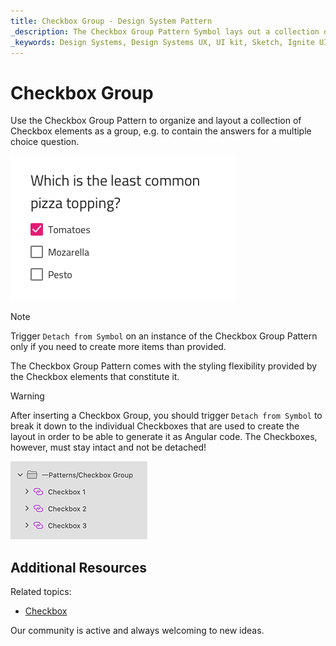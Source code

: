 ```yaml
---
title: Checkbox Group - Design System Pattern
_description: The Checkbox Group Pattern Symbol lays out a collection of Checkbox elements as a group.
_keywords: Design Systems, Design Systems UX, UI kit, Sketch, Ignite UI for Angular, Sketch to Angular, Angular, Angular Design System, Export code from Sketch, Design Kits for Angular, Sketch HTML, Sketch to HTML, Sketch UI kits
---
```


# Checkbox Group

Use the Checkbox Group Pattern to organize and layout a collection of Checkbox elements as a group, e.g. to contain the answers for a multiple choice question.

<img class="responsive-img" src="../images/checkbox-group_demo.png" srcset="../images/checkbox-group_demo@2x.png 2x" />

> [!Note]
> Trigger `Detach from Symbol` on an instance of the Checkbox Group Pattern only if you need to create more items than provided.

The Checkbox Group Pattern comes with the styling flexibility provided by the Checkbox elements that constitute it.

> [!WARNING]
> After inserting a Checkbox Group, you should trigger `Detach from Symbol` to break it down to the individual Checkboxes that are used to create the layout in order to be able to generate it as Angular code. The Checkboxes, however, must stay intact and not be detached!

<img class="responsive-img" src="../images/checkbox_group_detach.png" srcset="../images/checkbox_group_detach@2x.png 2x" />

## Additional Resources

Related topics:

- [Checkbox](../components/checkbox.md)
  <div class="divider--half"></div>

Our community is active and always welcoming to new ideas.


